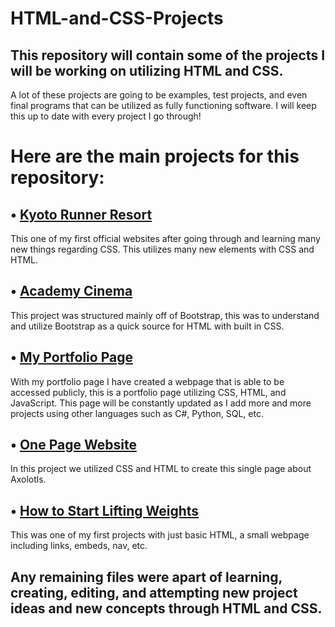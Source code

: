 # HTML-and-CSS-Projects

## This repository will contain some of the projects I will be working on utilizing HTML and CSS.

A lot of these projects are going to be examples, test projects, and even final programs that can be utilized as fully functioning software. I will keep this up to date with every project I go through!

# Here are the main projects for this repository:

## &#8226; <a href="https://github.com/Jlomb1/HTML-and-CSS-Projects/tree/main/V6_Kyoto_runner_resort_project" target="new">Kyoto Runner Resort<a/>
This one of my first official websites after going through and learning many new things regarding CSS. This utilizes many new elements with CSS and HTML.
## &#8226; <a href="https://github.com/Jlomb1/HTML-and-CSS-Projects/tree/main/bootstrap4_project" target="new">Academy Cinema<a/>
This project was structured mainly off of Bootstrap, this was to understand and utilize Bootstrap as a quick source for HTML with built in CSS.
## &#8226; <a href="https://github.com/Jlomb1/Jlomb1.github.io" target="new">My Portfolio Page<a/>
With my portfolio page I have created a webpage that is able to be accessed publicly, this is a portfolio page utilizing CSS, HTML, and JavaScript. This page will be constantly updated as I add more and more projects using other languages such as C#, Python, SQL, etc.
## &#8226; <a href="https://github.com/Jlomb1/HTML-and-CSS-Projects/tree/main/One-page%20Website" target="new">One Page Website<a/>
In this project we utilized CSS and HTML to create this single page about Axolotls.
## &#8226; <a href="https://github.com/Jlomb1/HTML-and-CSS-Projects/tree/main/V3-How-to-start-lifting-weights-project" target="new">How to Start Lifting Weights</a>
This was one of my first projects with just basic HTML, a small webpage including links, embeds, nav, etc. 

## Any remaining files were apart of learning, creating, editing, and attempting new project ideas and new concepts through HTML and CSS.
 

